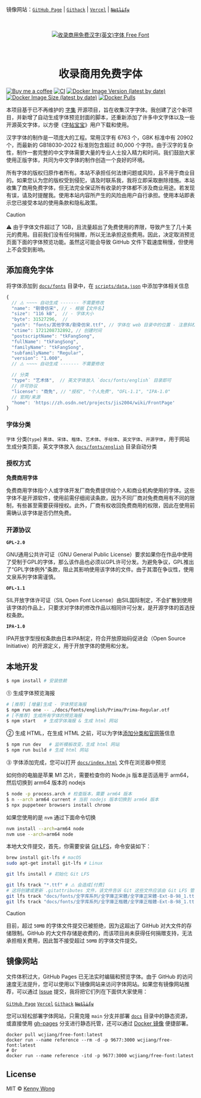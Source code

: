 镜像网站：[`GitHub Page`](https://jaywcjlove.github.io/free-font/) | [`Githack`](https://raw.githack.com/jaywcjlove/free-font/main/docs/index.html) | [`Vercel`](https://free-font.vercel.app) | ~~[`Netlify`](https://freefont.netlify.app)~~
<br />
<br />
<br />
<div align="center">
  <a href="https://wangchujiang.com/free-font/">
	  <img src="https://github.com/user-attachments/assets/e050dbf1-464c-44ac-89a8-eaf21490200c" alt="收录商用免费汉字(英文)字体 Free Font">
  </a>
	<br />
  <br />
  <br />
  <h1>收录商用免费字体</h1>
</div>

[![Buy me a coffee](https://img.shields.io/badge/Buy_Me_a_Coffee-ffdd00?logo=buy-me-a-coffee&logoColor=black)](https://jaywcjlove.github.io/#/sponsor)
[![CI](https://github.com/jaywcjlove/free-font/actions/workflows/ci.yml/badge.svg)](https://github.com/jaywcjlove/free-font/actions/workflows/ci.yml)
[![Docker Image Version (latest by date)](https://img.shields.io/docker/v/wcjiang/free-font)](https://hub.docker.com/r/wcjiang/free-font)
[![Docker Image Size (latest by date)](https://img.shields.io/docker/image-size/wcjiang/free-font)](https://hub.docker.com/r/wcjiang/free-font)
[![Docker Pulls](https://img.shields.io/docker/pulls/wcjiang/free-font)](https://hub.docker.com/r/wcjiang/free-font)

本项目基于已不再维护的 [字集](https://github.com/wordshub/free-font) 开源项目，旨在收集汉字字体。我创建了这个新项目，并新增了自动生成字体预览封面的脚本，还重新添加了许多中文字体以及一些开源英文字体，以方便《[字帖宝宝](https://github.com/jaywcjlove/copybook-generator)》用户下载和使用。

汉字字体的制作是一项庞大的工程。常用汉字有 6763 个，GBK 标准中有 20902 个，而最新的 GB18030-2022 标准则包含超过 80,000 个字符。由于汉字的复杂性，制作一套完整的中文字体需要大量的专业人士投入精力和时间。我们鼓励大家使用正版字体，共同为中文字体的制作创造一个良好的环境。

所有字体的版权归原作者所有。本站不承担任何法律问题或风险，且不用于商业目的。如果您认为您的版权受到侵犯，请及时联系我，我将立即采取删除措施。本站收集了商用免费字体，但无法完全保证所有收录的字体都不涉及商业用途。若发现有误，请及时提醒我。使用本站内容所产生的风险由用户自行承担。使用本站即表示您已接受本站的使用条款和隐私政策。

> [!CAUTION]
> 
> ⚠️ 由于字体文件超过了 1GB，且流量超出了免费使用的界限，导致产生了几十美元的费用。目前我们没有任何捐赠，所以无法承担这些费用。因此，决定取消预览页面下面的字体预览功能。虽然这可能会导致 GitHub 文件下载速度稍慢，但使用上不会受到影响。

## 添加商免字体

将字体添加到 [`docs/fonts`](./docs/fonts/) 目录中，在 [`scripts/data.json`](./scripts/data.json) 中添加字体相关信息

```js
{
  // ⚠️ ~~~~ 自动生成 ------- 不需要修改
  "name": "剔骨仿宋", // - 根据【文件名】
  "size": "116 kB",  // - 字体大小
  "byte": 31527296,  // 
  "path": "fonts/其他字体/剔骨仿宋.ttf", // 字体在 web 目录中的位置 - 注意斜杠 `/`
  "ctime": 1721208732892, // 创建时间
  "postscriptName": "tkFangSong",
  "fullName": "tkFangSong",
  "familyName": "tkFangSong",
  "subfamilyName": "Regular",
  "version": "1.000",
  // ⚠️ ~~~~ 自动生成 ------- 不需要修改

  // 分类
  "type": "艺术体",  // 英文字体放入 `docs/fonts/english` 目录即可
  // 许可协议
  "license": "商免", // "授权", "个人免费", "OFL-1.1", "IPA-1.0"
  // 官网/来源
  "home": 'https://zh.osdn.net/projects/jis2004/wiki/FrontPage'
}
```

### 字体分类

`字体` 分类(`type`) `黑体`、`宋体`、`楷体`、`艺术体`、`手绘体`、`英文字体`、`开源字体`，用于网站生成分类页面，英文字体放入 [`docs/fonts/english`](./docs/fonts/english/) 目录自动分类

### 授权方式

**免费商用字体**

免费商用字体指个人或字体开发厂商免费提供给个人和商业机构使用的字体。这些字体不是开源软件，使用前需仔细阅读条款，因为不同厂商对免费商用有不同的限制，有些甚至需要获得授权。此外，厂商有权收回免费商用的权限，因此在使用前需确认该字体是否仍然免费。

### 开源协议

**`GPL-2.0`**

GNU通用公共许可证（GNU General Public License）要求如果你在作品中使用了受制于GPL的字体，那么该作品也必须以GPL许可分发。为避免争议，GPL推出了“GPL字体例外”条款，阻止其影响使用该字体的文件。由于其潜在争议性，使用文泉系列字体需谨慎。

**`OFL-1.1`**

SIL开放字体许可证（SIL Open Font License）由SIL国际制定，不会扩散到使用该字体的作品上，只要求对字体的修改作品以相同许可分发，是开源字体的首选授权条款。

**`IPA-1.0`**

IPA开放字型授权条款由日本IPA制定，符合开放原始码促进会（Open Source Initiative）的开源定义，用于开放字体的使用和分发。

## 本地开发

```sh
$ npm install # 安装依赖
```

⓵ 生成字体预览海报

```sh
# [推荐] [增量]生成 - 字体预览海报
$ npm run one -- ./docs/fonts/english/Prima/Prima-Regular.otf
# [不推荐] 生成所有字体的预览海报
$ npm start   # 生成字体海报 & 生成 html 网站
```

② 生成 HTML，在生成 HTML 之前，可以为字体[添加分类和官网等](#添加商免字体)信息

```sh
$ npm run dev   # 监听模板改变，生成 html 网站
$ npm run build # 生成 html 网站
```

⓷ 字体添加完成，您可以打开 [`docs/index.html`](docs/index.html) 文件在浏览器中预览

如何你的电脑是苹果 M1 芯片，需要检查你的 Node.js 版本是否适用于 arm64，然后切换到 arm64 版本的 nodejs

```sh
$ node -p process.arch # 检查版本，需要 arm64 版本
$ n --arch arm64 current # 当前 nodejs 版本切换到 arm64 版本
$ npx puppeteer browsers install chrome
```

如果您使用的是 `nvm` 通过下面命令切换

```sh
nvm install --arch=arm64 node
nvm use --arch=arm64 node
```

本地大文件提交，首先，你需要安装 [Git LFS](https://git-lfs.com/)，命令安装如下：

```sh
brew install git-lfs # macOS
sudo apt-get install git-lfs # Linux

git lfs install # 初始化 Git LFS

git lfs track "*.ttf" # ⚠️ 会造成[付费]
# 这将创建或更新 .gitattributes 文件，该文件告诉 Git 这些文件应该由 Git LFS 管理
git lfs track "docs/fonts/全字库系列/全字庫正宋體/全字庫正宋體-Ext-B-98_1.ttf"
git lfs track "docs/fonts/全字库系列/全字庫正楷體/全字庫正楷體-Ext-B-98_1.ttf"
```

> [!CAUTION]
> 
> 目前，超过 `50MB` 的字体文件提交已被拒绝，因为这超出了 GitHub 对大文件的存储限制。GitHub 的大文件存储是收费的，而该项目尚未获得任何捐赠支持，无法承担相关费用，因此暂不接受超过 `50MB` 的字体文件提交。

## 镜像网站

文件体积过大，GitHub Pages 已无法实时编辑和预览字体。由于 GitHub 的访问速度无法提升，您可以使用以下镜像网站来访问字体网站。如果您有镜像网站推荐，可以通过 [Issue](https://github.com/jaywcjlove/free-font/issues) 提交，我将把它们列在下面供大家使用：

[`GitHub Page`](https://jaywcjlove.github.io/free-font/) [`Vercel`](https://free-font.vercel.app) [`Githack`](https://raw.githack.com/jaywcjlove/free-font/main/docs/index.html) ~~[`Netlify`](https://freefont.netlify.app)~~

您可以轻松部署字体网站，只需克隆 `main` 分支并部署 [`docs`](./docs/) 目录中的静态资源，或直接使用 [gh-pages](https://github.com/jaywcjlove/free-font/tree/gh-pages) 分支进行静态托管，还可以通过 [Docker 镜像](https://hub.docker.com/r/wcjiang/free-font) 便捷部署。

```shell
docker pull wcjiang/free-font:latest
docker run --name reference --rm -d -p 9677:3000 wcjiang/free-font:latest
# Or
docker run --name reference -itd -p 9677:3000 wcjiang/free-font:latest
```

## License

MIT © [Kenny Wong](https://github.com/jaywcjlove)
